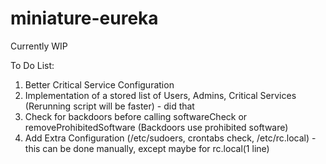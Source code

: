 # miniature-eureka

Currently WIP

To Do List:
  1. Better Critical Service Configuration
  2. Implementation of a stored list of Users, Admins, Critical Services (Rerunning script will be faster) - did that
  3. Check for backdoors before calling softwareCheck or removeProhibitedSoftware (Backdoors use prohibited software)
  4. Add Extra Configuration (/etc/sudoers, crontabs check, /etc/rc.local) - this can be done manually, except maybe for rc.local(1 line)
